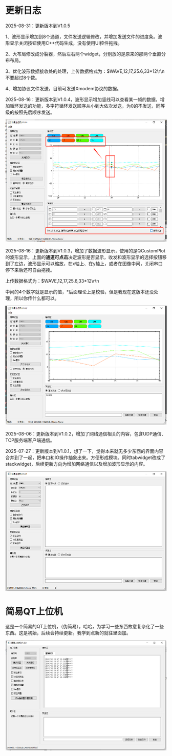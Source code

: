 # 更新日志

2025-08-31：更新版本到V1.0.5

1、波形显示增加到8个通道，文件发送逻辑修改，并增加发送文件的进度条。波形显示关闭按钮使用C++代码生成，没有使用UI控件拖拽。

2、大布局修改成分裂器，然后左右两个widget，分别放的是原来的那两个垂直分布布局。

3、优化波形数据接收处的处理，上传数据格式为：$WAVE,12,17,25.6,33*12\r\n 不要超过8个数。

4、增加协议文件发送，目前可发送Xmodem协议的数据。

2025-08-16：更新版本到V1.0.4，波形显示增加竖线可以查看某一帧的数据，增加循环发送的功能，多字符循环发送顺序从小到大依次发送，为0的不发送，同等级的按照先后顺序发送。

![image-20250817211045080](image/readme/image-20250817211045080.png)

2025-08-16：更新版本到V1.0.3，增加了数据波形显示，使用的是QCustomPlot的波形显示，上面的**通道可点击**决定波形是否显示，收发和波形显示的选择按钮移到了左边，波形显示可以缩放，在x轴上、在y轴上，或者在图像中间，关闭串口停下来后还可自由拖拽。

上传数据格式为：$WAVE,12,17,25.6,33*12\r\n

中间的4个数字就是显示的值，*后面理论上是校验，但是我现在这版本还没处理，所以你传什么都可以。

![image-20250816115908994](image/readme/image-20250816115908994.png)

2025-08-06：更新版本到V1.0.2，增加了网络通信相关的内容，包含UDP通信、TCP服务端客户端通信。

2025-07-27：更新版本到V1.0.1，想了一下，觉得本来就无多少东西的界面内容合并到了一起，把串口和IO操作抽象出来。方便形成模块。同时tabwidget改成了stackwidget，后续更新方向为增加网络通信以及增加波形显示的内容。

![image-20250727102350791](image/readme/image-20250727102350791.png)



# 简易QT上位机

这是一个简易的QT上位机，（伪简易），哈哈，为学习一些东西故意复杂化了一些东西。这是初始，后续会持续更新。我学到点新的就往里面加。

![image-20250720183603753](image/readme/image-20250720183603753.png)